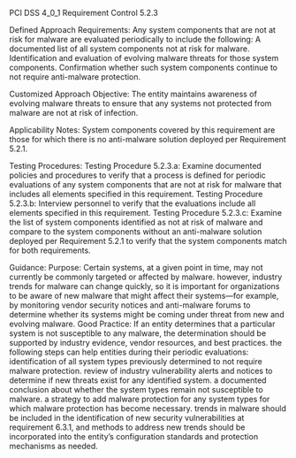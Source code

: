 PCI DSS 4_0_1 Requirement Control 5.2.3

Defined Approach Requirements:
Any system components that are not at risk for malware are evaluated periodically to include the following: A documented list of all system components not at risk for malware. Identification and evaluation of evolving malware threats for those system components. Confirmation whether such system components continue to not require anti-malware protection.

Customized Approach Objective:
The entity maintains awareness of evolving malware threats to ensure that any systems not protected from malware are not at risk of infection.

Applicability Notes:
System components covered by this requirement are those for which there is no anti-malware solution deployed per Requirement 5.2.1.

Testing Procedures:
Testing Procedure 5.2.3.a: Examine documented policies and procedures to verify that a process is defined for periodic evaluations of any system components that are not at risk for malware that includes all elements specified in this requirement.
Testing Procedure 5.2.3.b: Interview personnel to verify that the evaluations include all elements specified in this requirement.
Testing Procedure 5.2.3.c: Examine the list of system components identified as not at risk of malware and compare to the system components without an anti-malware solution deployed per Requirement 5.2.1 to verify that the system components match for both requirements.

Guidance:
Purpose: Certain systems, at a given point in time, may not currently be commonly targeted or affected by malware. however, industry trends for malware can change quickly, so it is important for organizations to be aware of new malware that might affect their systems—for example, by monitoring vendor security notices and anti-malware forums to determine whether its systems might be coming under threat from new and evolving malware. Good Practice: If an entity determines that a particular system is not susceptible to any malware, the determination should be supported by industry evidence, vendor resources, and best practices. the following steps can help entities during their periodic evaluations: identification of all system types previously determined to not require malware protection. review of industry vulnerability alerts and notices to determine if new threats exist for any identified system. a documented conclusion about whether the system types remain not susceptible to malware. a strategy to add malware protection for any system types for which malware protection has become necessary. trends in malware should be included in the identification of new security vulnerabilities at requirement 6.3.1, and methods to address new trends should be incorporated into the entity’s configuration standards and protection mechanisms as needed.